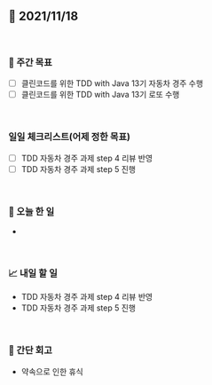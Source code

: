 ## 📅 2021/11/18

<br/>

### 🏹 주간 목표

- [ ] 클린코드를 위한 TDD with Java 13기 자동차 경주 수행
- [ ] 클린코드를 위한 TDD with Java 13기 로또 수행

<br/>

### 일일 체크리스트(어제 정한 목표)

- [ ] TDD 자동차 경주 과제 step 4 리뷰 반영
- [ ] TDD 자동차 경주 과제 step 5 진행

<br/>

### 💯 오늘 한 일

- 

<br/>

### 📈 내일 할 일

- TDD 자동차 경주 과제 step 4 리뷰 반영
- TDD 자동차 경주 과제 step 5 진행

<br/>

### 🧐 간단 회고

- 약속으로 인한 휴식
